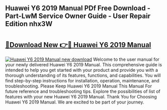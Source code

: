 ## Huawei Y6 2019 Manual PDf Free Download - Part-LwM Service Owner Guide - User Repair Edition nhx3W

# <h2><a href="http://bc9787.oget.top/?id=Huawei+Y6+2019+Manual">🔗Download New 👉🔴 Huawei Y6 2019 Manual</a></h2>

[![Huawei Y6 2019 Manual new download](https://i.imgur.com/5g1atiW.png)](http://bc9787.oget.top/?id=Huawei+Y6+2019+Manual)
Welcome to the user manual for your newly delivered Huawei Y6 2019 Manual. This comprehensive guide is intended to help you get started with your product and provide you with a thorough understanding of its features, functions, and capabilities. You will find step-by-step instructions for installation, operation, maintenance, and troubleshooting. Please Keep Huawei Y6 2019 Manual This Manual For future reference and troubleshooting tips. Explore the possibilities of list of features with your new Huawei Y6 2019 Manual. Thank You for Choosing Huawei Y6 2019 Manual. We are excited to be part of your journey.
